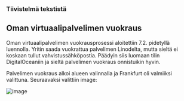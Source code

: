 ### Tiivistelmä tekstistä 

## Oman virtuaalipalvelimen vuokraus 

Oman virtuaalipalvelimen vuokrausprosessi aloitettiin 7.2. pidetyllä luennolla. Yritin saada vuokrattua palvelimen Linodelta, mutta sieltä ei koskaan tullut vahvistussähköpostia. 
Päädyin siis luomaan tilin DigitalOceaniin ja sieltä palvelimen vuokraus onnistuikin hyvin. 

Palvelimen vuokraus alkoi alueen valinnalla ja Frankfurt oli valmiiksi valittuna. Seuraavaksi valittiin image: 

![image](https://user-images.githubusercontent.com/82024427/217592390-913ee5e3-3ed2-40bc-86fc-aefd32a0b27a.png)

